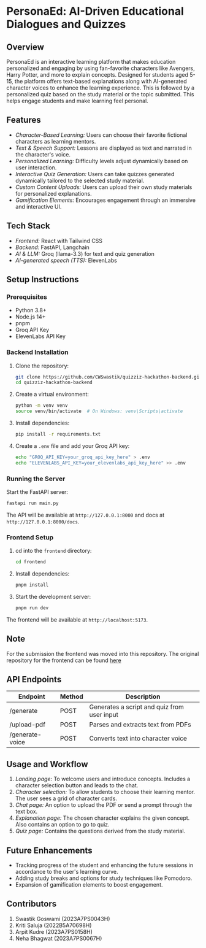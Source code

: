 # PersonaEd: AI-Driven Educational Dialogues and Quizzes

## Overview

PersonaEd is an interactive learning platform that makes education personalized and engaging by using fan-favorite characters like Avengers, Harry Potter, and more to explain concepts. Designed for students aged 5-15, the platform offers text-based explanations along with AI-generated character voices to enhance the learning experience. This is followed by a personalized quiz based on the study material or the topic submitted. This helps engage students and make learning feel personal.

## Features

- _Character-Based Learning:_ Users can choose their favorite fictional characters as learning mentors.
- _Text & Speech Support:_ Lessons are displayed as text and narrated in the character's voice.
- _Personalized Learning:_ Difficulty levels adjust dynamically based on user interaction.
- _Interactive Quiz Generation:_ Users can take quizzes generated dynamically tailored to the selected study material.
- _Custom Content Uploads:_ Users can upload their own study materials for personalized explanations.
- _Gamification Elements:_ Encourages engagement through an immersive and interactive UI.

## Tech Stack

- _Frontend:_ React with Tailwind CSS
- _Backend:_ FastAPI, Langchain
- _AI & LLM:_ Groq (llama-3.3) for text and quiz generation
- _AI-generated speech (TTS):_ ElevenLabs

## Setup Instructions

### Prerequisites

- Python 3.8+
- Node.js 14+
- pnpm
- Groq API Key
- ElevenLabs API Key

### Backend Installation

1. Clone the repository:

   ```sh
   git clone https://github.com/CWSwastik/quizziz-hackathon-backend.git
   cd quizziz-hackathon-backend
   ```

2. Create a virtual environment:

   ```sh
   python -m venv venv
   source venv/bin/activate  # On Windows: venv\Scripts\activate
   ```

3. Install dependencies:

   ```sh
   pip install -r requirements.txt
   ```

4. Create a `.env` file and add your Groq API key:
   ```sh
   echo "GROQ_API_KEY=your_groq_api_key_here" > .env
   echo "ELEVENLABS_API_KEY=your_elevenlabs_api_key_here" >> .env
   ```

### Running the Server

Start the FastAPI server:

```sh
fastapi run main.py
```

The API will be available at `http://127.0.0.1:8000` and docs at `http://127.0.0.1:8000/docs`.

### Frontend Setup

1. cd into the `frontend` directory:

   ```sh
   cd frontend
   ```

2. Install dependencies:

   ```sh
   pnpm install
   ```

3. Start the development server:

   ```sh
   pnpm run dev
   ```

The frontend will be available at `http://localhost:5173`.

## Note

For the submission the frontend was moved into this repository. The original repository for the frontend can be found [here](https://github.com/Pegasus47/PersonaEd)

## API Endpoints

| Endpoint        | Method | Description                                 |
| --------------- | ------ | ------------------------------------------- |
| /generate       | POST   | Generates a script and quiz from user input |
| /upload-pdf     | POST   | Parses and extracts text from PDFs          |
| /generate-voice | POST   | Converts text into character voice          |

## Usage and Workflow

1. _Landing page:_ To welcome users and introduce concepts. Includes a character selection button and leads to the chat.
2. _Character selection:_ To allow students to choose their learning mentor. The user sees a grid of character cards.
3. _Chat page:_ An option to upload the PDF or send a prompt through the text box.
4. _Explanation page:_ The chosen character explains the given concept. Also contains an option to go to quiz.
5. _Quiz page:_ Contains the questions derived from the study material.

## Future Enhancements

- Tracking progress of the student and enhancing the future sessions in accordance to the user's learning curve.
- Adding study breaks and options for study techniques like Pomodoro.
- Expansion of gamification elements to boost engagement.

## Contributors

1. Swastik Goswami (2023A7PS0043H)
2. Kriti Saluja (2022B5A70698H)
3. Arpit Kudre (2023A7PS0158H)
4. Neha Bhagwat (2023A7PS0067H)
